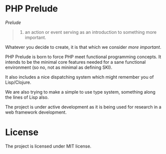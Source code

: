 # PHP Prelude
*Prelude*
> 1. an action or event serving as an introduction to something more
> important.

Whatever you decide to create, it is that which we consider *more*
*important*.

PHP Prelude is born to force PHP meet functional programming concepts.
It intends to be the minimal core features needed for a sane functional
environment (so no, not as minimal as defining SKI).

It also includes a nice dispatching system which might remember you
of Lisp/Clojure.

We are also trying to make a simple to use type system, something along
the lines of Lisp also.

The project is under active development as it is being used for research
in a web framework development.

# License
The project is licensed under MIT license.
